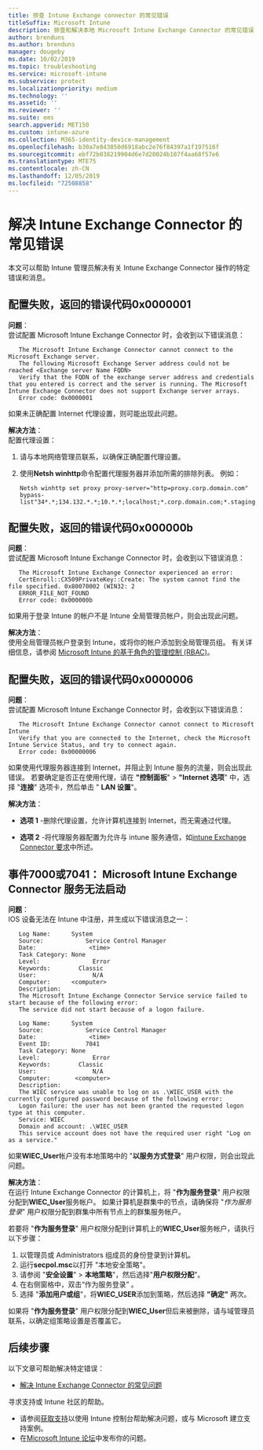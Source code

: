 ```yaml
---
title: 排查 Intune Exchange connector 的常见错误
titleSuffix: Microsoft Intune
description: 排查和解决本地 Microsoft Intune Exchange Connector 的常见错误
author: brenduns
ms.author: brenduns
manager: dougeby
ms.date: 10/02/2019
ms.topic: troubleshooting
ms.service: microsoft-intune
ms.subservice: protect
ms.localizationpriority: medium
ms.technology: ''
ms.assetid: ''
ms.reviewer: ''
ms.suite: ems
search.appverid: MET150
ms.custom: intune-azure
ms.collection: M365-identity-device-management
ms.openlocfilehash: b30a7e843850d6918abc2e76f84397a1f197516f
ms.sourcegitcommit: ebf72b038219904d6e7d20024b107f4aa68f57e6
ms.translationtype: MTE75
ms.contentlocale: zh-CN
ms.lasthandoff: 12/05/2019
ms.locfileid: "72508858"
---
```

# <a name="resolve-common-errors-for-the-intune-exchange-connector"></a>解决 Intune Exchange Connector 的常见错误

本文可以帮助 Intune 管理员解决有关 Intune Exchange Connector 操作的特定错误和消息。  

## <a name="configuration-failed-and-returned-error-code-0x0000001"></a>配置失败，返回的错误代码0x0000001

**问题**：  
尝试配置 Microsoft Intune Exchange Connector 时，会收到以下错误消息：

```
   The Microsoft Intune Exchange Connector cannot connect to the Microsoft Exchange server.  
   The following Microsoft Exchange Server address could not be reached <Exchange server Name FQDN>  
   Verify that the FQDN of the exchange server address and credentials that you entered is correct and the server is running. The Microsoft Intune Exchange Connector does not support Exchange server arrays.  
   Error code: 0x0000001  
```

如果未正确配置 Internet 代理设置，则可能出现此问题。

**解决方法**：  
配置代理设置：
1. 请与本地网络管理员联系，以确保正确配置代理设置。 
2. 使用**Netsh winhttp**命令配置代理服务器并添加所需的排除列表。 例如：  

   ```
   Netsh winhttp set proxy proxy-server="http=proxy.corp.domain.com" bypass-list"34*.*;134.132.*.*;10.*.*;localhost;*.corp.domain.com;*.staging.domain.com"
   ```

## <a name="configuration-failed-and-returned-error-code-0x000000b"></a>配置失败，返回的错误代码0x000000b   

**问题**：  
尝试配置 Microsoft Intune Exchange Connector 时，会收到以下错误消息：  

```
   The Microsoft Intune Exchange Connector experienced an error:  
   CertEnroll::CX509PrivateKey::Create: The system cannot find the file specified. 0x80070002 (WIN32: 2  
   ERROR_FILE_NOT_FOUND  
   Error code: 0x000000b  
```
如果用于登录 Intune 的帐户不是 Intune 全局管理员帐户，则会出现此问题。

**解决方法**：  
使用全局管理员帐户登录到 Intune，或将你的帐户添加到全局管理员组。 有关详细信息，请参阅 [Microsoft Intune 的基于角色的管理控制 (RBAC)](../fundamentals/role-based-access-control.md)。

## <a name="configuration-failed-and-returned-error-code-0x0000006"></a>配置失败，返回的错误代码0x0000006

**问题**：  
尝试配置 Microsoft Intune Exchange Connector 时，会收到以下错误消息：  

```  
   The Microsoft Intune Exchange Connector cannot connect to Microsoft Intune  
   Verify that you are connected to the Internet, check the Microsoft Intune Service Status, and try to connect again.  
   Error code: 0x00000006  
```  
如果使用代理服务器连接到 Internet，并阻止到 Intune 服务的流量，则会出现此错误。 若要确定是否正在使用代理，请在 **"控制面板**" >  **"Internet 选项**" 中，选择 "**连接**" 选项卡，然后单击 " **LAN 设置**"。

**解决方法**：  

- **选项 1** -删除代理设置，允许计算机连接到 Internet，而无需通过代理。  

- **选项 2** -将代理服务器配置为允许与 intune 服务通信，如[intune Exchange Connector 要求](exchange-connector-install.md#intune-exchange-connector-requirements)中所述。



## <a name="event-7000-or-7041-microsoft-intune-exchange-connector-service-wont-start"></a>事件7000或7041： Microsoft Intune Exchange Connector 服务无法启动

**问题**：  
IOS 设备无法在 Intune 中注册，并生成以下错误消息之一：  

```  
   Log Name:      System
   Source:            Service Control Manager
   Date:               <time>
   Task Category: None
   Level:               Error
   Keywords:        Classic
   User:                N/A
   Computer:      <computer>
   Description:
   The Microsoft Intune Exchange Connector Service service failed to start because of the following error:  
   The service did not start because of a logon failure.
```  

```  
   Log Name:      System
   Source:            Service Control Manager
   Date:               <time>
   Event ID:          7041
   Task Category: None
   Level:               Error   
   Keywords:        Classic
   User:                N/A
   Computer:       <computer>
   Description:
   The WIEC service was unable to log on as .\WIEC_USER with the currently configured password because of the following error:
   Logon failure: the user has not been granted the requested logon type at this computer.
   Service: WIEC
   Domain and account: .\WIEC_USER
   This service account does not have the required user right "Log on as a service."  
```
如果**WIEC_User**帐户没有本地策略中的 "**以服务方式登录**" 用户权限，则会出现此问题。

**解决方法**：  
在运行 Intune Exchange Connector 的计算机上，将 "**作为服务登录**" 用户权限分配到**WIEC_User**服务帐户。 如果计算机是群集中的节点，请确保将 "*作为服务登录*" 用户权限分配到群集中所有节点上的群集服务帐户。  

若要将 "**作为服务登录**" 用户权限分配到计算机上的**WIEC_User**服务帐户，请执行以下步骤：

1. 以管理员或 Administrators 组成员的身份登录到计算机。
2. 运行**secpol.msc**以打开 "本地安全策略"。
3. 请参阅 "**安全设置**" > **本地策略**"，然后选择"**用户权限分配**"。
4. 在右侧窗格中，双击“作为服务登录”  。
5. 选择 "**添加用户或组**"，将**WIEC_USER**添加到策略，然后选择 **"确定"** 两次。

如果将 "**作为服务登录**" 用户权限分配到**WIEC_User**但后来被删除，请与域管理员联系，以确定组策略设置是否覆盖它。  

## <a name="next-steps"></a>后续步骤  

以下文章可帮助解决特定错误：
- [解决 Intune Exchange Connector 的常见问题](troubleshoot-exchange-connector-common-problems.md) 

寻求支持或 Intune 社区的帮助。
- 请参阅[获取支持](../fundamentals/get-support.md)以使用 Intune 控制台帮助解决问题，或与 Microsoft 建立支持案例。 
- 在[Microsoft Intune 论坛](https://social.technet.microsoft.com/Forums/en-US/home?forum=microsoftintuneprod)中发布你的问题。  
